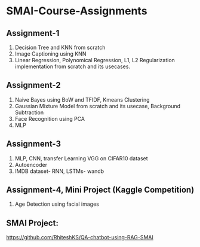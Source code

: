 # SMAI-Course-Assignments

## Assignment-1
1. Decision Tree and KNN from scratch
2. Image Captioning using KNN
3. Linear Regression, Polynomical Regression, L1, L2 Regularization implementation from scratch and its usecases.

## Assignment-2
1. Naive Bayes using BoW and TFIDF, Kmeans Clustering
2. Gaussian Mixture Model from scratch and its usecase, Background Subtraction
3. Face Recognition using PCA
4. MLP

## Assignment-3
1. MLP, CNN, transfer Learning VGG on CIFAR10 dataset
2. Autoencoder
3. IMDB dataset- RNN, LSTMs- wandb

## Assignment-4, Mini Project (Kaggle Competition)
1. Age Detection using facial images

## SMAI Project:
https://github.com/RhiteshKS/QA-chatbot-using-RAG-SMAI
